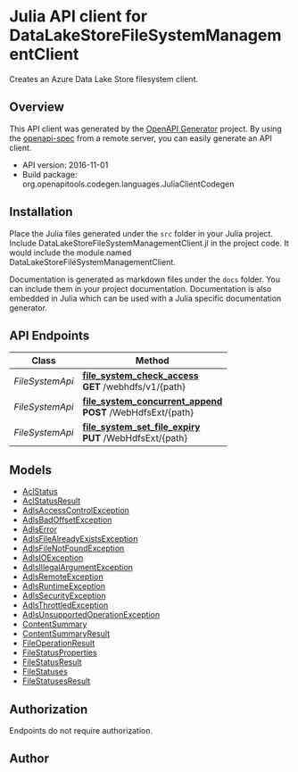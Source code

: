 # Julia API client for DataLakeStoreFileSystemManagementClient

Creates an Azure Data Lake Store filesystem client.

## Overview
This API client was generated by the [OpenAPI Generator](https://openapi-generator.tech) project.  By using the [openapi-spec](https://openapis.org) from a remote server, you can easily generate an API client.

- API version: 2016-11-01
- Build package: org.openapitools.codegen.languages.JuliaClientCodegen


## Installation
Place the Julia files generated under the `src` folder in your Julia project. Include DataLakeStoreFileSystemManagementClient.jl in the project code.
It would include the module named DataLakeStoreFileSystemManagementClient.

Documentation is generated as markdown files under the `docs` folder. You can include them in your project documentation.
Documentation is also embedded in Julia which can be used with a Julia specific documentation generator.

## API Endpoints

Class | Method
------------ | -------------
*FileSystemApi* | [**file_system_check_access**](docs/FileSystemApi.md#file_system_check_access)<br/>**GET** /webhdfs/v1/{path}<br/>
*FileSystemApi* | [**file_system_concurrent_append**](docs/FileSystemApi.md#file_system_concurrent_append)<br/>**POST** /WebHdfsExt/{path}<br/>
*FileSystemApi* | [**file_system_set_file_expiry**](docs/FileSystemApi.md#file_system_set_file_expiry)<br/>**PUT** /WebHdfsExt/{path}<br/>


## Models

 - [AclStatus](docs/AclStatus.md)
 - [AclStatusResult](docs/AclStatusResult.md)
 - [AdlsAccessControlException](docs/AdlsAccessControlException.md)
 - [AdlsBadOffsetException](docs/AdlsBadOffsetException.md)
 - [AdlsError](docs/AdlsError.md)
 - [AdlsFileAlreadyExistsException](docs/AdlsFileAlreadyExistsException.md)
 - [AdlsFileNotFoundException](docs/AdlsFileNotFoundException.md)
 - [AdlsIOException](docs/AdlsIOException.md)
 - [AdlsIllegalArgumentException](docs/AdlsIllegalArgumentException.md)
 - [AdlsRemoteException](docs/AdlsRemoteException.md)
 - [AdlsRuntimeException](docs/AdlsRuntimeException.md)
 - [AdlsSecurityException](docs/AdlsSecurityException.md)
 - [AdlsThrottledException](docs/AdlsThrottledException.md)
 - [AdlsUnsupportedOperationException](docs/AdlsUnsupportedOperationException.md)
 - [ContentSummary](docs/ContentSummary.md)
 - [ContentSummaryResult](docs/ContentSummaryResult.md)
 - [FileOperationResult](docs/FileOperationResult.md)
 - [FileStatusProperties](docs/FileStatusProperties.md)
 - [FileStatusResult](docs/FileStatusResult.md)
 - [FileStatuses](docs/FileStatuses.md)
 - [FileStatusesResult](docs/FileStatusesResult.md)


## Authorization
 Endpoints do not require authorization.


## Author



